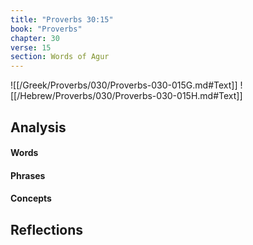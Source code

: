 ```yaml
---
title: "Proverbs 30:15"
book: "Proverbs"
chapter: 30
verse: 15
section: Words of Agur
---
```

![[/Greek/Proverbs/030/Proverbs-030-015G.md#Text]]
![[/Hebrew/Proverbs/030/Proverbs-030-015H.md#Text]]

## Analysis

#### Words

#### Phrases

#### Concepts

## Reflections
